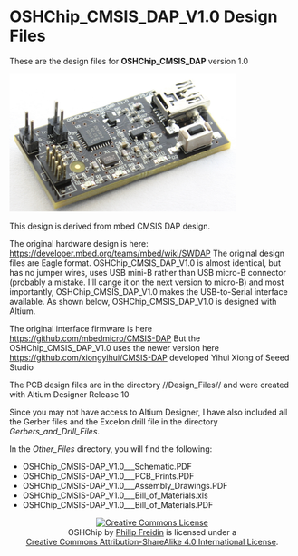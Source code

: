 # OSHChip_CMSIS_DAP_V1.0 Design Files

These are the design files for **OSHChip_CMSIS_DAP** version 1.0

<p><a href="OSHChip_CMSIS_DAP_V1.0.jpg" target="_blank"><img src="OSHChip_CMSIS_DAP_V1.0.jpg" alt="OSHChip_CMSIS_DAP_V1.0" title="OSHChip_CMSIS_DAP_V1.0" width="400"></a></p>

This design is derived from mbed CMSIS DAP design.

The original hardware design is here: https://developer.mbed.org/teams/mbed/wiki/SWDAP
The original design files are Eagle format.
OSHChip_CMSIS_DAP_V1.0 is almost identical, but has no jumper wires,
uses USB mini-B rather than USB micro-B connector (probably a mistake.
I'll cange it on the next version to micro-B) and most importantly,
OSHChip_CMSIS_DAP_V1.0 makes the USB-to-Serial interface available.
As shown below, OSHChip_CMSIS_DAP_V1.0 is designed with Altium.

The original interface firmware is here https://github.com/mbedmicro/CMSIS-DAP
But the OSHChip_CMSIS_DAP_V1.0 uses the newer version here 
https://github.com/xiongyihui/CMSIS-DAP developed Yihui Xiong of Seeed Studio


The PCB design files are in the directory //Design_Files// and were
created with Altium Designer Release 10

Since you may not have access to Altium Designer, I have also
included all the Gerber files and the Excelon drill file in the
directory *Gerbers_and_Drill_Files*.

In the *Other_Files* directory, you will find the following:
* OSHChip_CMSIS-DAP_V1.0___Schematic.PDF
* OSHChip_CMSIS-DAP_V1.0___PCB_Prints.PDF
* OSHChip_CMSIS-DAP_V1.0___Assembly_Drawings.PDF
* OSHChip_CMSIS-DAP_V1.0___Bill_of_Materials.xls
* OSHChip_CMSIS-DAP_V1.0___Bill_of_Materials.PDF



<div align="center">
<a rel="license" href="http://creativecommons.org/licenses/by-sa/4.0/">
<img alt="Creative Commons License" style="border-width:0" src="https://i.creativecommons.org/l/by-sa/4.0/88x31.png" />
</a><br />
<span xmlns:dct="http://purl.org/dc/terms/" property="dct:title">
OSHChip</span> by <a xmlns:cc="http://creativecommons.org/ns#" href="www.oshchip.com" 
property="cc:attributionName" rel="cc:attributionURL">Philip Freidin</a>
 is licensed under a <br><a rel="license" href="http://creativecommons.org/licenses/by-sa/4.0/">
 Creative Commons Attribution-ShareAlike 4.0 International License</a>.
</div>